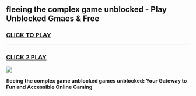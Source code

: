 
## fleeing the complex game unblocked - Play Unblocked Gmaes & Free
<h3>
<a href="https://news.freeplayer.one?title=fleeing_the_complex_game_unblocked&ref=23F">CLICK TO PLAY</a></h3>
<hr>

<h3>
<a href="https://news.freeplayer.one?title=fleeing_the_complex_game_unblocked&ref=23F">CLICK 2 PLAY</a>
  
</h3>

<a href="https://news.freeplayer.one?title=fleeing_the_complex_game_unblocked&ref=23F/"><img src="https://clearcache.store/games.png"></a>


**fleeing the complex game unblocked games unblocked: Your Gateway to Fun and Accessible Online Gaming**
